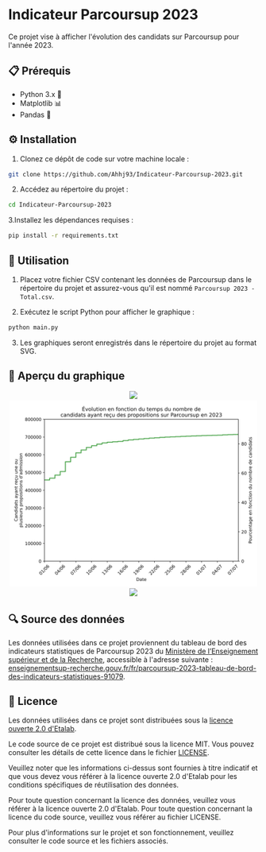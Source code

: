 # Indicateur Parcoursup 2023
Ce projet vise à afficher l'évolution des candidats sur Parcoursup pour l'année 2023.

## 📋 Prérequis
* Python 3.x 🐍
* Matplotlib 📊
* Pandas 🐼

## ⚙️ Installation
1. Clonez ce dépôt de code sur votre machine locale :
```bash
git clone https://github.com/Ahhj93/Indicateur-Parcoursup-2023.git
````

2. Accédez au répertoire du projet :
```bash
cd Indicateur-Parcoursup-2023
```

3.Installez les dépendances requises :

```bash
pip install -r requirements.txt
```

## 🚀 Utilisation
1. Placez votre fichier CSV contenant les données de Parcoursup dans le répertoire du projet et assurez-vous qu'il est nommé `Parcoursup 2023 - Total.csv`.

2. Exécutez le script Python pour afficher le graphique :
```bash
python main.py
```

3. Les graphiques seront enregistrés dans le répertoire du projet au format SVG.

## 👀 Aperçu du graphique
<p align="center">
  <img width="500" src="https://raw.githubusercontent.com/Ahhj93/Indicateur-Parcoursup-2023/main/%C3%89volution%20en%20fonction%20du%20temps%20du%20nombre%20de%20candidats%20sans%20affectation%20sur%20Parcoursup%20en%202023.svg">
  <img width="500" src="https://raw.githubusercontent.com/Ahhj93/Indicateur-Parcoursup-2023/main/%C3%89volution%20en%20fonction%20du%20temps%20du%20nombre%20de%20candidats%20ayant%20re%C3%A7u%20des%20propositions%20sur%20Parcoursup%20en%202023.svg">
  <img width="500" src="https://raw.githubusercontent.com/Ahhj93/Indicateur-Parcoursup-2023/main/%C3%89volution%20en%20fonction%20du%20temps%20du%20statut%20des%20candidats%20sur%20Parcoursup%20en%202023.svg">
</p>

## 🔍 Source des données
Les données utilisées dans ce projet proviennent du tableau de bord des indicateurs statistiques de Parcoursup 2023 du [Ministère de l’Enseignement supérieur et de la Recherche](https://github.com/MinistereSupRecherche), accessible à l'adresse suivante : [enseignementsup-recherche.gouv.fr/fr/parcoursup-2023-tableau-de-bord-des-indicateurs-statistiques-91079](https://www.enseignementsup-recherche.gouv.fr/fr/parcoursup-2023-tableau-de-bord-des-indicateurs-statistiques-91079).

## 📄 Licence
Les données utilisées dans ce projet sont distribuées sous la [licence ouverte 2.0 d'Etalab](https://github.com/etalab/licence-ouverte/blob/master/LO.md).

Le code source de ce projet est distribué sous la licence MIT. Vous pouvez consulter les détails de cette licence dans le fichier [LICENSE](https://github.com/Ahhj93/Indicateur-Parcoursup-2023/blob/main/LICENSE).

Veuillez noter que les informations ci-dessus sont fournies à titre indicatif et que vous devez vous référer à la licence ouverte 2.0 d'Etalab pour les conditions spécifiques de réutilisation des données.

Pour toute question concernant la licence des données, veuillez vous référer à la licence ouverte 2.0 d'Etalab. Pour toute question concernant la licence du code source, veuillez vous référer au fichier LICENSE.

Pour plus d'informations sur le projet et son fonctionnement, veuillez consulter le code source et les fichiers associés.
